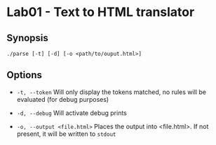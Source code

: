 # Lab01 - Text to HTML translator

## Synopsis

`./parse [-t] [-d] [-o <path/to/ouput.html>]`

## Options

* `-t, --token`	Will only display the tokens matched, no rules will be evaluated (for debug purposes)

* `-d, --debug`	Will activate debug prints

* `-o, --output <file.html>`	Places the output into <file.html>. If not present, it will be written to `stdout`
